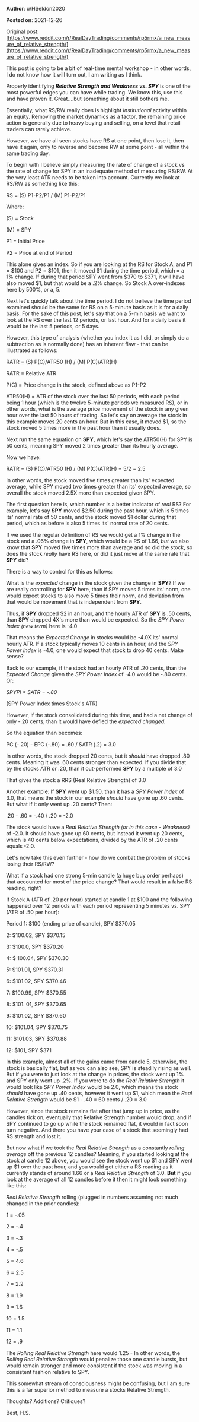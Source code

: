 **Author**: u/HSeldon2020

**Posted on**: 2021-12-26

Original post: [https://www.reddit.com/r/RealDayTrading/comments/rp5rmx/a_new_measure_of_relative_strength/](https://www.reddit.com/r/RealDayTrading/comments/rp5rmx/a_new_measure_of_relative_strength/)

This post is going to be a bit of real-time mental workshop - in other words, I do not know how it will turn out, I am writing as I think.

Properly identifying ***Relative Strength and Weakness vs. SPY*** is one of the most powerful edges you can have while trading.  We know this, use this and have proven it.  Great....but something about it still bothers me.  

Essentially, what RS/RW really does is highlight *Institutional* activity within an equity.  Removing the market dynamics as a factor, the remaining price action is generally due to heavy buying and selling, on a level that retail traders can rarely achieve.  

However, we have all seen stocks have RS at one point, then lose it, then have it again, only to reverse and become RW at some point - all within the same trading day. 

To begin with I believe simply measuring the rate of change of a stock vs the rate of change for SPY in an inadequate method of measuring RS/RW.  At the very least ATR needs to be taken into account.  Currently we look at RS/RW as something like this:

RS = (S) P1-P2/P1 / (M) P1-P2/P1

Where:

(S) = Stock

(M) = SPY

P1 = Initial Price 

P2 = Price at end of Period

This alone gives an index.  So if you are looking at the RS for Stock A, and P1 = $100 and P2 = $101, then it moved $1 during the time period, which = a 1% change.  If during that period SPY went from $370 to $371, it will have also moved $1, but that would be a .2% change.  So Stock A over-indexes here by 500%, or a, 5.

Next let's quickly talk about the time period. I do not believe the time period examined should be the same for RS on a 5-minute basis as it is for a daily basis.  For the sake of this post, let's say that on a 5-min basis we want to look at the RS over the last 12 periods, or last hour.  And for a daily basis it would be the last 5 periods, or 5 days.

However, this type of analysis (whether you index it as I did, or simply do a subtraction as is normally done) has an inherent flaw - that can be illustrated as follows:

RATR  = (S) P(C)/ATR50 (H) / (M) P(C)/ATR(H)

RATR = Relative ATR

P(C) = Price change in the stock, defined above as P1-P2

ATR50(H) = ATR of the stock over the last 50 periods, with each period being 1 hour (which is the twelve 5-minute periods we measured RS), or in other words, what is the average price movement of the stock in any given hour over the last 50 hours of trading.  So let's say on average the stock in this example moves 20 cents an hour.  But in this case, it moved $1, so the stock moved 5 times more in the past hour than it usually does.

Next run the same equation on **SPY**, which let's say the ATR50(H) for SPY is 50 cents, meaning SPY moved 2 times greater than its hourly average.

Now we have:

RATR = (S) P(C)/ATR50 (H) / (M) P(C)/ATR(H) = 5/2 = 2.5

In other words, the stock moved five times greater than its' expected average, while SPY moved two times greater than its' expected average, so overall the stock moved 2.5X more than expected given SPY.

The first question here is, which number is a better indicator of *real* RS?  For example, let's say **SPY** moved $2.50 during the past hour, which is 5 times its' normal rate of 50 cents, and the stock moved $1 dollar during that period, which as before is also 5 times its' normal rate of 20 cents.  

If we used the regular definition of RS we would get a 1% change in the stock and a .06% change in **SPY**, which would be a RS of 1.66, *but* we also know that **SPY** moved five times more than average and so did the stock, so does the stock *really* have RS here, or did it just move at the same rate that **SPY** did?

There is a way to control for this as follows:

What is the *expected* change in the stock given the change in **SPY**?  If we are really controlling for **SPY** here, than if SPY moves 5 times its' norm, one would expect stocks to also move 5 times their norm, and deviation from that would be movement that is independent from **SPY**.

Thus, if **SPY** dropped $2 in an hour, and the hourly ATR of **SPY** is .50 cents, than **SPY** dropped 4X's more than would be expected.  So the *SPY Power Index* *(new term)* here is -4.0

That means the *Expected Change* in stocks would be -4.0X its' normal hourly ATR.  If a stock typically moves 10 cents in an hour, and the *SPY Power Index* is -4.0, one would expect that stock to drop 40 cents. Make sense?  

Back to our example, if the stock had an hourly ATR of .20 cents, than the *Expected* *Change* given the *SPY Power Index* of -4.0 would be -.80 cents.  Or:

*SPYPI \* SATR = -.80*

(SPY Power Index times Stock's ATR)

However, if the stock consolidated during this time, and had a net change of only -.20 cents, than it would have defied the *expected changed.*  

So the equation than becomes:

PC (-.20) - EPC (-.80) = .60 / SATR (.2) = 3.0

In other words, the stock dropped 20 cents, but it *should* have dropped .80 cents.  Meaning it was .60 cents stronger than expected.  If you divide that by the stocks ATR or .20, than it out-performed **SPY** by a multiple of 3.0

That gives the stock a RRS (Real Relative Strength) of 3.0

Another example: If **SPY** went up $1.50, than it has a *SPY Power Index* of 3.0, that means the stock in our example *should* have gone up .60 cents.  But what if it only went up .20 cents? Then:

.20 - .60 = -.40 / .20 = -2.0 

The stock would have a *Real Relative Strength (or in this case - Weakness)* of -2.0.  It should have gone up 60 cents, but instead it went up 20 cents, which is 40 cents below expectations, divided by the ATR of .20 cents equals -2.0.

Let's now take this even further - how do we combat the problem of stocks losing their RS/RW?  

What if a stock had one strong 5-min candle (a huge buy order perhaps) that accounted for most of the price change?  That would result in a false RS reading, right? 

If Stock A (ATR of .20 per hour) started at candle 1 at $100 and the following happened over 12 periods with each period representing 5 minutes vs. SPY (ATR of .50 per hour):

Period 1: $100 (ending price of candle), SPY $370.05

2: $100.02, SPY $370.15

3: $100.0, SPY $370.20

4: $ 100.04, SPY $370.30

5: $101.01, SPY $370.31

6: $101.02, SPY $370.46

7: $100.99, SPY $370.55

8: $101. 01, SPY $370.65

9: $101.02, SPY $370.60

10: $101.04, SPY $370.75

11: $101.03, SPY $370.88

12: $101, SPY $371

In this example, almost all of the gains came from candle 5, otherwise, the stock is basically flat, but as you can also see, SPY is steadily rising as well. But if you were to just look at the change in prices, the stock went up 1% and SPY only went up .2%.  If you were to do the *Real Relative Strength* it would look like *SPY Power Index* would be 2.0, which means the stock *should* have gone up .40 cents, however it went up $1, which mean the *Real Relative Strength* would be $1 - .40 = 60 cents / .20 = 3.0

However, since the stock remains flat after that jump up in price, as the candles tick on, eventually that Relative Strength number would drop, and if SPY continued to go up while the stock remained flat, it would in fact soon turn negative.  And there you have your case of a stock that seemingly had RS strength and lost it.

But now what if we took the *Real Relative Strength* as a constantly *rolling average* off the previous 12 candles?  Meaning, if you started looking at the stock at candle 12 above, you would see the stock went up $1 and SPY went up $1 over the past hour, and you would get either a RS reading as it currently stands of around 1.66 or a *Real Relative Strength* of 3.0.  **But** if you look at the average of all 12 candles before it then it might look something like this:

*Real Relative Strength* rolling (plugged in numbers assuming not much changed in the prior candles):

1  = -.05

2 = -.4

3 = -.3

4 = -.5

5 = 4.6

6 = 2.5

7 = 2.2

8 = 1.9

9 = 1.6

10 = 1.5

11 = 1.1

12 = .9

The *Rolling Real Relative Strength* here would 1.25 - In other words, the *Rolling Real Relative Strength* would penalize those one candle bursts, but would remain stronger and more consistent if the stock was moving in a consistent fashion relative to SPY.

This somewhat stream of consciousness might be confusing, but I am sure this is a far superior method to measure a stocks Relative Strength.

Thoughts? Additions? Critiques?  

Best, H.S.